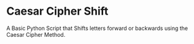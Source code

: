 # Caesar Cipher Shift

A Basic Python Script that Shifts letters forward or backwards using the Caesar Cipher Method.
